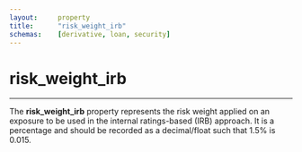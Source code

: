 ```yaml
---
layout:     property
title:      "risk_weight_irb"
schemas:    [derivative, loan, security]
---
```


# risk_weight_irb

---

The **risk_weight_irb** property represents the risk weight applied on an exposure to be used in the internal ratings-based (IRB) approach. It is a percentage and should be recorded as a decimal/float such that 1.5% is 0.015.
